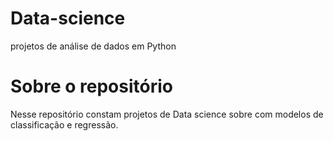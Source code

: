 # Data-science
projetos de análise de dados em Python

# Sobre o repositório

Nesse repositório constam projetos de Data science sobre com modelos de classificação e regressão.
